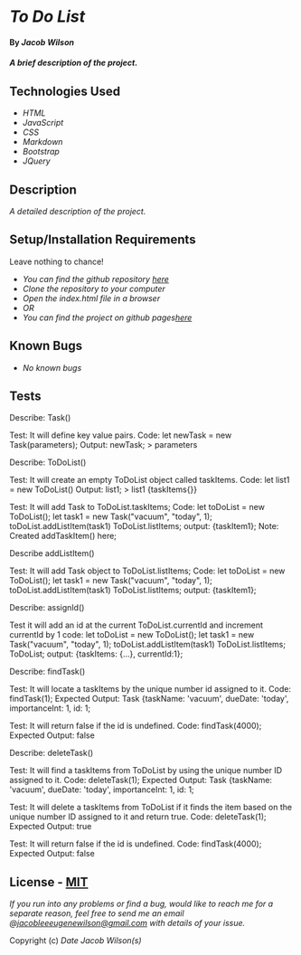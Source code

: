 # _To Do List_

#### By _**Jacob Wilson**_

#### _A brief description of the project._

## Technologies Used

* _HTML_
* _JavaScript_
* _CSS_
* _Markdown_
* _Bootstrap_
* _JQuery_

## Description

_A detailed description of the project._

## Setup/Installation Requirements

Leave nothing to chance!

* _You can find the github repository [here]()_
* _Clone the repository to your computer_
* _Open the index.html file in a browser_
* _OR_
* _You can find the project on github pages[here]()_

## Known Bugs

* _No known bugs_

## Tests

Describe: Task()

Test: It will define key value pairs.
Code: let newTask = new Task(parameters);
Output: newTask; > parameters

Describe: ToDoList()

Test: It will create an empty ToDoList object called taskItems.
Code: let list1 = new ToDoList()
Output: list1; > list1 {taskItems{}}

Test: It will add Task to ToDoList.taskItems;
Code: let toDoList = new ToDoList();
      let task1 = new Task("vacuum", "today", 1);
      toDoList.addListItem(task1)
      ToDoList.listItems;
output: {taskItem1};
Note: Created addTaskItem() here;


Describe addListItem()

Test: It will add Task object to ToDoList.listItems;
Code: let toDoList = new ToDoList();
      let task1 = new Task("vacuum", "today", 1);
      toDoList.addListItem(task1)
      ToDoList.listItems;
output: {taskItem1};
    

Describe: assignId()

Test it will add an id at the current ToDoList.currentId and increment currentId by 1
code: let toDoList = new ToDoList();
      let task1 = new Task("vacuum", "today", 1);
      toDoList.addListItem(task1)
      ToDoList.listItems;
      ToDoList;
output: {taskItems: {...}, currentId:1};

Describe: findTask()

Test: It will locate a taskItems by the unique number id assigned to it.
Code: findTask(1);
Expected Output: Task {taskName: 'vacuum', dueDate: 'today', importanceInt: 1, id: 1;

Test: It will return false if the id is undefined.
Code: findTask(4000);
Expected Output: false

Describe: deleteTask()

Test: It will find a taskItems from ToDoList by using the unique number ID assigned to it.
Code: deleteTask(1);
Expected Output: Task {taskName: 'vacuum', dueDate: 'today', importanceInt: 1, id: 1;

Test: It will delete a taskItems from ToDoList if it finds the item based on the unique number ID assigned to it and return true.
Code: deleteTask(1);
Expected Output: true

Test: It will return false if the id is undefined.
Code: findTask(4000);
Expected Output: false
 
## License - [MIT](https://opensource.org/licenses/MIT)

_If you run into any problems or find a bug, would like to reach me for a separate reason, feel free to send me an email @jacobleeeugenewilson@gmail.com with details of your issue._

Copyright (c) _Date_ _Jacob Wilson(s)_
